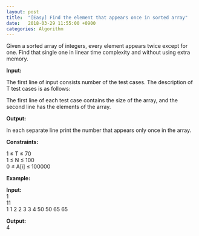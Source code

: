 ```yaml
---
layout: post
title:  "[Easy] Find the element that appears once in sorted array"
date:   2018-03-29 11:55:00 +0900
categories: Algorithm
---
```


    
Given a sorted array of integers, every element appears twice except for one. Find that single one in linear time complexity and without using extra memory.

 

**Input:**

The first line of input consists number of the test cases. The description of T test cases is as follows:

The first line of each test case contains the size of the array, and the second line has the elements of the array.

 


**Output:**

In each separate line print the number that appears only once in the array.


**Constraints:**

1 ≤ T ≤ 70  
1 ≤ N ≤ 100  
0 ≤ A[i] ≤ 100000  


**Example:**  

**Input:**  
1  
11  
1 1 2 2 3 3 4 50 50 65 65  

**Output:**  
4